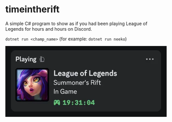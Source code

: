 # timeintherift

A simple C# program to show as if you had been playing League of Legends for hours and hours on Discord.

`dotnet run <champ_name>` (for example: `dotnet run neeko`)

![Playing League of Legends for 19 hours as Neeko](./art/screenshot.webp)